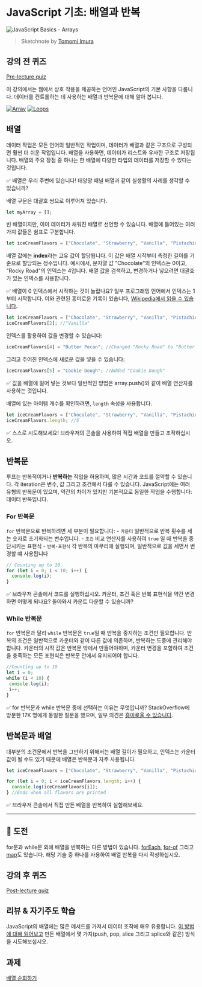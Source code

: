 # JavaScript 기초: 배열과 반복

![JavaScript Basics - Arrays](/sketchnotes/webdev101-js-arrays.png)
> Sketchnote by [Tomomi Imura](https://twitter.com/girlie_mac)

## 강의 전 퀴즈
[Pre-lecture quiz](https://happy-mud-02d95f10f.azurestaticapps.net/quiz/13?loc=ko)

이 강의에서는 웹에서 상호 작용을 제공하는 언어인 JavaScript의 기본 사항을 다룹니다. 데이터를 컨트롤하는 데 사용하는 배열과 반복문에 대해 알아 봅니다.


[![Array](https://img.youtube.com/vi/1U4qTyq02Xw/0.jpg)](https://youtube.com/watch?v=1U4qTyq02Xw "Array")
[![Loops](https://img.youtube.com/vi/Eeh7pxtTZ3k/0.jpg)](https://www.youtube.com/watch?v=Eeh7pxtTZ3k "Loops")


## 배열

데이터 작업은 모든 언어의 일반적인 작업이며, 데이터가 배열과 같은 구조으로 구성되면 훨씬 더 쉬운 작업입니다. 배열을 사용하면, 데이터가 리스트와 유사한 구조로 저장됩니다. 배열의 주요 장점 중 하나는 한 배열에 다양한 타입의 데이터를 저장할 수 있다는 것입니다.

✅ 배열은 우리 주변에 있습니다! 태양광 패널 배열과 같이 실생활의 사례를 생각할 수 있습니까?

배열 구문은 대괄호 쌍으로 이루어져 있습니다.

```javascript
let myArray = [];
```

빈 배열이지만, 이미 데이터가 채워진 배열로 선언할 수 있습니다. 배열에 들어있는 여러가지 값들은 쉼표로 구분합니다.

```javascript
let iceCreamFlavors = ["Chocolate", "Strawberry", "Vanilla", "Pistachio", "Rocky Road"];
```

배열 값에는 **index**라는 고유 값이 할당됩니다. 이 값은 배열 시작부터 측정한 길이를 기준으로 할당되는 정수입니다. 예시에서, 문자열 값 "Chocolate"의 인덱스는 0이고, "Rocky Road"의 인덱스는 4입니다. 배열 값을 검색하고, 변경하거나 넣으려면 대괄호가 있는 인덱스를 사용합니다.

✅ 배열이 0 인덱스에서 시작하는 것이 놀랍나요? 일부 프로그래밍 언어에서 인덱스는 1부터 시작합니다. 이와 관련된 흥미로운 기록이 있습니다, [Wikipedia에서 읽을 수 있습니다](https://en.wikipedia.org/wiki/Zero-based_numbering).

```javascript
let iceCreamFlavors = ["Chocolate", "Strawberry", "Vanilla", "Pistachio", "Rocky Road"];
iceCreamFlavors[2]; //"Vanilla"
```

인덱스를 활용하여 값을 변경할 수 있습니다:

```javascript
iceCreamFlavors[4] = "Butter Pecan"; //Changed "Rocky Road" to "Butter Pecan"
```

그리고 주어진 인덱스에 새로운 값을 넣을 수 있습니다:

```javascript
iceCreamFlavors[5] = "Cookie Dough"; //Added "Cookie Dough"
```

✅ 값을 배열에 밀어 넣는 것보다 일반적인 방법은 array.push()와 같이 배열 연산자를 사용하는 것입니다.

배열에 있는 아이템 개수를 확인하려면, `length` 속성을 사용합니다.

```javascript
let iceCreamFlavors = ["Chocolate", "Strawberry", "Vanilla", "Pistachio", "Rocky Road"];
iceCreamFlavors.length; //5
```

✅ 스스로 시도해보세요! 브라우저의 콘솔을 사용하여 직접 배열을 만들고 조작하십시오.

## 반복문

루프는 반복적이거나 **반복하는** 작업을 허용하며, 많은 시간과 코드를 절약할 수 있습니다. 각 iteration은 변수, 값 그리고 조건에서 다룰 수 있습니다. JavaScript에는 여러 유형의 반복문이 있으며, 약간의 차이가 있지만 기본적으로 동일한 작업을 수행합니다: 데이터 반복입니다.

### For 반복문

`for` 반복문으로 반복하려면 세 부분이 필요합니다:
    - `카운터` 일반적으로 반복 횟수를 세는 숫자로 초기화되는 변수입니다.
    - `조건` 비교 연산자를 사용하여 `true` 일 때 반복을 중단시키는 표현식
    - `반복-표현식` 각 반복의 마무리에 실행되며, 일반적으로 값을 세면서 변경할 떄 사용됩니다
  
```javascript
// Counting up to 10
for (let i = 0; i < 10; i++) {
  console.log(i);
}
```

✅ 브라우저 콘솔에서 코드를 실행하십시오. 카운터, 조건 혹은 반복 표현식을 약간 변경하면 어떻게 되나요? 돌아와서 카운트 다운할 수 있습니까?

### While 반복문

`for` 반복문과 달리 `while` 반복문은 `true`일 때 반복을 중지하는 조건만 필요합니다. 반복의 조건은 일반적으로 카운터와 같이 다른 값에 의존하며, 반복하는 도중에 관리해야 합니다. 카운터의 시작 값은 반복문 밖에서 만들어야하며, 카운터 변경을 포함하여 조건을 충족하는 모든 표현식은 반복문 안에서 유지되어야 합니다.

```javascript
//Counting up to 10
let i = 0;
while (i < 10) {
 console.log(i);
 i++;
}
```

✅ for 반복문과 while 반복문 중에 선택하는 이유는 무엇입니까? StackOverflow에 방문한 17K 명에게 동일한 질문을 했으며, 일부 의견은 [흥미로울 수 있습니다](https://stackoverflow.com/questions/39969145/while-loops-vs-for-loops-in-javascript).

## 반복문과 배열

대부분의 조건문에서 반복을 그만하기 위해서는 배열 길이가 필요하고, 인덱스는 카운터 값이 될 수도 있기 때문에 배열은 반복문과 자주 사용됩니다.

```javascript
let iceCreamFlavors = ["Chocolate", "Strawberry", "Vanilla", "Pistachio", "Rocky Road"];

for (let i = 0; i < iceCreamFlavors.length; i++) {
  console.log(iceCreamFlavors[i]);
} //Ends when all flavors are printed
```

✅ 브라우저 콘솔에서 직접 만든 배열을 반복하여 실험해보세요.

---

## 🚀 도전

for문과 while문 외에 배열을 반복하는 다른 방법이 있습니다. [forEach](https://developer.mozilla.org/docs/Web/JavaScript/Reference/Global_Objects/Array/forEach), [for-of](https://developer.mozilla.org/docs/Web/JavaScript/Reference/Statements/for...of) 그리고 [map](https://developer.mozilla.org/docs/Web/JavaScript/Reference/Global_Objects/Array/map)도 있습니다. 해당 기술 중 하나를 사용하여 배열 반복을 다시 작성하십시오.

## 강의 후 퀴즈
[Post-lecture quiz](https://happy-mud-02d95f10f.azurestaticapps.net/quiz/14?loc=ko)


## 리뷰 & 자기주도 학습

JavaScript의 배열에는 많은 메서드를 가져서 데이터 조작에 매우 유용합니다. [이 방법에 대해 읽어보고](https://developer.mozilla.org/docs/Web/JavaScript/Reference/Global_Objects/Array) 만든 배열에서 몇 가지(push, pop, slice 그리고 splice와 같은) 방식을 시도해보십시오.

## 과제

[배열 순회하기](./assignment.ko.md)
